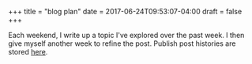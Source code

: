 +++
title = "blog plan"
date = 2017-06-24T09:53:07-04:00
draft = false
+++

Each weekend, I write up a topic I've explored over the past week. I then give
myself another week to refine the post. Publish post histories are
stored [here](https://github.com/samesense/blog/tree/master/content/post).
